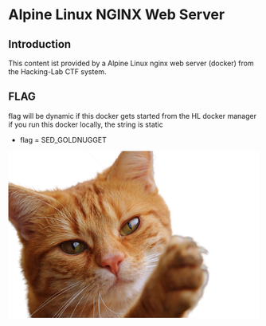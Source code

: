# Alpine Linux NGINX Web Server
## Introduction
This content ist provided by a Alpine Linux nginx web server (docker) from the Hacking-Lab CTF system. 

## FLAG
flag will be dynamic if this docker gets started from the HL docker manager
if you run this docker locally, the string is static

* flag = SED_GOLDNUGGET


![cat](./cat.png)
